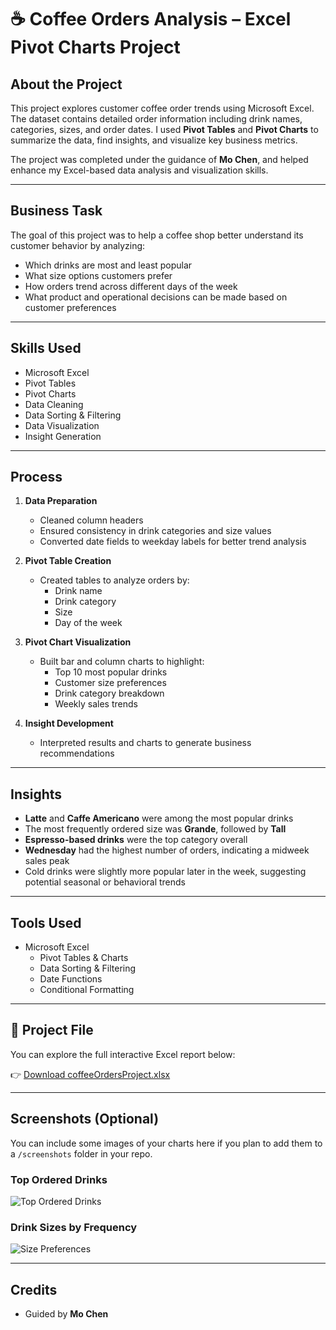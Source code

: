 # ☕ Coffee Orders Analysis – Excel Pivot Charts Project

## About the Project

This project explores customer coffee order trends using Microsoft Excel. The dataset contains detailed order information including drink names, categories, sizes, and order dates. I used **Pivot Tables** and **Pivot Charts** to summarize the data, find insights, and visualize key business metrics.

The project was completed under the guidance of **Mo Chen**, and helped enhance my Excel-based data analysis and visualization skills.

---

## Business Task

The goal of this project was to help a coffee shop better understand its customer behavior by analyzing:

- Which drinks are most and least popular  
- What size options customers prefer  
- How orders trend across different days of the week  
- What product and operational decisions can be made based on customer preferences

---

## Skills Used

- Microsoft Excel  
- Pivot Tables  
- Pivot Charts  
- Data Cleaning  
- Data Sorting & Filtering  
- Data Visualization  
- Insight Generation

---

## Process

1. **Data Preparation**  
   - Cleaned column headers  
   - Ensured consistency in drink categories and size values  
   - Converted date fields to weekday labels for better trend analysis  

2. **Pivot Table Creation**  
   - Created tables to analyze orders by:
     - Drink name  
     - Drink category  
     - Size  
     - Day of the week  

3. **Pivot Chart Visualization**  
   - Built bar and column charts to highlight:
     - Top 10 most popular drinks  
     - Customer size preferences  
     - Drink category breakdown  
     - Weekly sales trends  

4. **Insight Development**  
   - Interpreted results and charts to generate business recommendations

---

## Insights

- **Latte** and **Caffe Americano** were among the most popular drinks  
- The most frequently ordered size was **Grande**, followed by **Tall**  
- **Espresso-based drinks** were the top category overall  
- **Wednesday** had the highest number of orders, indicating a midweek sales peak  
- Cold drinks were slightly more popular later in the week, suggesting potential seasonal or behavioral trends

---

## Tools Used

- Microsoft Excel  
  - Pivot Tables & Charts  
  - Data Sorting & Filtering  
  - Date Functions  
  - Conditional Formatting

---


## 📁 Project File

You can explore the full interactive Excel report below:

👉 [Download coffeeOrdersProject.xlsx](coffeeOrdersProject.xlsx)

---

## Screenshots (Optional)

You can include some images of your charts here if you plan to add them to a `/screenshots` folder in your repo.

### Top Ordered Drinks
![Top Ordered Drinks](screenshots/top-drinks-chart.png)

### Drink Sizes by Frequency
![Size Preferences](screenshots/size-preference.png)

---

## Credits

- Guided by **Mo Chen**
